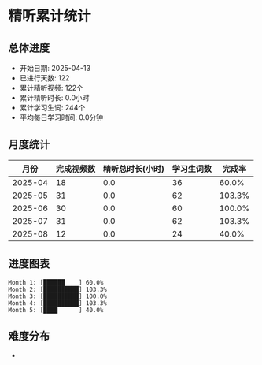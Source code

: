 # 精听累计统计

## 总体进度

- 开始日期: 2025-04-13
- 已进行天数: 122
- 累计精听视频: 122个
- 累计精听时长: 0.0小时
- 累计学习生词: 244个
- 平均每日学习时间: 0.0分钟

## 月度统计

| 月份 | 完成视频数 | 精听总时长(小时) | 学习生词数 | 完成率 |
|-----|-----------|----------------|----------|-------|
| 2025-04 | 18 | 0.0 | 36 | 60.0% |
| 2025-05 | 31 | 0.0 | 62 | 103.3% |
| 2025-06 | 30 | 0.0 | 60 | 100.0% |
| 2025-07 | 31 | 0.0 | 62 | 103.3% |
| 2025-08 | 12 | 0.0 | 24 | 40.0% |

## 进度图表

```
Month 1: [██████    ] 60.0%
Month 2: [██████████] 103.3%
Month 3: [██████████] 100.0%
Month 4: [██████████] 103.3%
Month 5: [████      ] 40.0%
```

## 难度分布

- [简单/中等/困难]: 122 (100.0%)